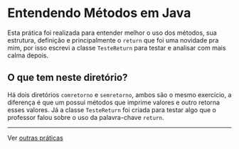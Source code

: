 # Entendendo Métodos em Java

Esta prática foi realizada para entender melhor o uso dos métodos, sua estrutura, definição e principalmente o `return` que foi uma novidade pra mim, por isso escrevi a classe `TesteReturn` para testar e analisar com mais calma depois.

## O que tem neste diretório?

Há dois diretórios `comretorno` e `semretorno`, ambos são o mesmo exercício, a diferença é que um possui métodos que imprime valores e outro retorna esses valores. Já a classe `TesteReturn` foi criada para testar algo que o professor falou sobre o uso da palavra-chave `return`.

---

Ver [outras práticas](https://github.com/danilotc/bootcamp-dio-banco-pan/tree/main/src)